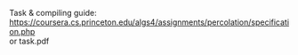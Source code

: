 Task & compiling guide: \
https://coursera.cs.princeton.edu/algs4/assignments/percolation/specification.php \
or task.pdf
